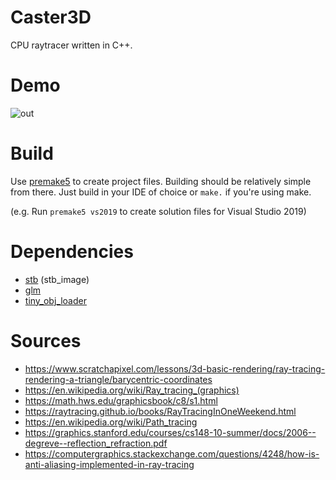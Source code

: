 # Caster3D
CPU raytracer written in C++.

# Demo
![out](https://user-images.githubusercontent.com/33503562/161876111-517fb9a4-71b7-4c6c-a97e-4eb583cbbd42.png)

# Build
Use [premake5](https://premake.github.io/) to create project files. Building should be relatively simple from there. Just build in your IDE of choice or `make.` if you're using make. 

(e.g. Run `premake5 vs2019` to create solution files for Visual Studio 2019)

# Dependencies

 - [stb](https://github.com/nothings/stb) (stb_image)
 - [glm](https://github.com/g-truc/glm)
 - [tiny_obj_loader](https://github.com/tinyobjloader/tinyobjloader)

 # Sources

  - https://www.scratchapixel.com/lessons/3d-basic-rendering/ray-tracing-rendering-a-triangle/barycentric-coordinates
  - https://en.wikipedia.org/wiki/Ray_tracing_(graphics)
  - https://math.hws.edu/graphicsbook/c8/s1.html
  - https://raytracing.github.io/books/RayTracingInOneWeekend.html
  - https://en.wikipedia.org/wiki/Path_tracing
  - https://graphics.stanford.edu/courses/cs148-10-summer/docs/2006--degreve--reflection_refraction.pdf
  - https://computergraphics.stackexchange.com/questions/4248/how-is-anti-aliasing-implemented-in-ray-tracing
